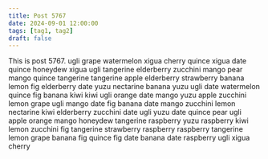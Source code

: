 ```yaml
---
title: Post 5767
date: 2024-09-01 12:00:00
tags: [tag1, tag2]
draft: false
---
```

This is post 5767.
ugli
grape
watermelon
xigua
cherry
quince
xigua
date
quince
honeydew
xigua
ugli
tangerine
elderberry
zucchini
mango
pear
mango
quince
tangerine
tangerine
apple
elderberry
strawberry
banana
lemon
fig
elderberry
date
yuzu
nectarine
banana
yuzu
ugli
date
watermelon
quince
fig
banana
kiwi
kiwi
ugli
orange
date
mango
yuzu
apple
zucchini
lemon
grape
ugli
mango
date
fig
banana
date
mango
zucchini
lemon
nectarine
kiwi
elderberry
zucchini
date
ugli
yuzu
date
quince
pear
ugli
apple
orange
mango
honeydew
tangerine
raspberry
yuzu
raspberry
kiwi
lemon
zucchini
fig
tangerine
strawberry
raspberry
raspberry
tangerine
lemon
grape
banana
fig
quince
fig
date
banana
date
raspberry
ugli
xigua
cherry
